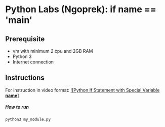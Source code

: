 # Python Labs (Ngoprek): if __name__ == '__main__'

## Prerequisite
- vm with minimum 2 cpu and 2GB RAM
- Python 3
- Internet connection

## Instructions

For instruction in video format: 
[![Python If Statement with Special Variable __name__]](https://www.google.com/search?client=opera-gx&q=python+techinet&sourceid=opera&ie=UTF-8&oe=UTF-8#fpstate=ive&vld=cid:5f9ece3d,vid:7cng0PQeBzE)

##### How to run
```
python3 my_module.py
```
